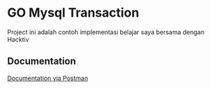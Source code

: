 
# GO Mysql Transaction

Project ini adalah contoh implementasi belajar saya bersama dengan Hacktiv

## Documentation

[Documentation via Postman](https://www.getpostman.com/collections/bbcacea0442015ab34be)

